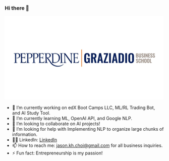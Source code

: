 ### Hi there 👋

![PGB](Pepperdine-Graz.jpeg)

- 🔭 I’m currently working on edX Boot Camps LLC, ML/RL Trading Bot, and AI Study Tool.
- 🌱 I’m currently learning ML, OpenAI API, and Google NLP.
- 👯 I’m looking to collaborate on AI projects!
- 🤔 I’m looking for help with Implementing NLP to organize large chunks of information.
- 👨‍💻 LinkedIn: [LinkedIn](https://www.linkedin.com/in/jasonkchoi/)
- 📫 How to reach me: jason.kh.choi@gmail.com for all business inquiries.
- ⚡ Fun fact: Entrepreneurship is my passion!

